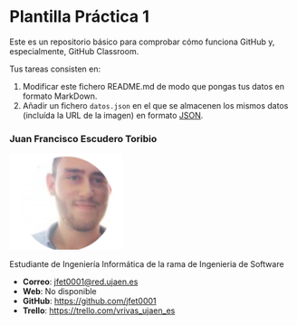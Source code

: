 # Plantilla Práctica 1
Este es un repositorio básico para comprobar cómo funciona GitHub y, especialmente, GitHub Classroom.

Tus tareas consisten en:
1) Modificar este fichero README.md de modo que pongas tus datos en formato MarkDown.
2) Añadir un fichero <code>datos.json</code> en el que se almacenen los mismos datos (incluída la URL de la imagen) en formato [JSON](https://es.wikipedia.org/wiki/JSON).

### Juan Francisco Escudero Toribio
<img src='/foto.png' width='200px'>

Estudiante de Ingeniería Informática de la rama de Ingenieria de Software
* **Correo**: jfet0001@red.ujaen.es
* **Web**: No disponible
* **GitHub**: https://github.com/jfet0001
* **Trello**: https://trello.com/vrivas_ujaen_es
